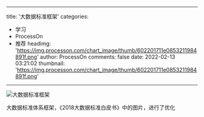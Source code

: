 
---
title: '大数据标准框架'
categories: 
 - 学习
 - ProcessOn
 - 推荐
headimg: 'https://img.processon.com/chart_image/thumb/602201711e0853211984891f.png'
author: ProcessOn
comments: false
date: 2022-02-13 03:21:02
thumbnail: 'https://img.processon.com/chart_image/thumb/602201711e0853211984891f.png'
---

<div>   
<img class="thumb" alt="大数据标准框架" src="https://img.processon.com/chart_image/thumb/602201711e0853211984891f.png" referrerpolicy="no-referrer">
<p>大数据标准体系框架，《2018大数据标准白皮书》中的图片，进行了优化</p>  
</div>
            